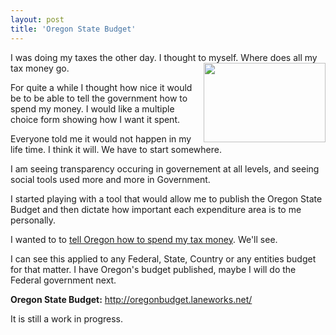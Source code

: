 ```yaml
---
layout: post
title: 'Oregon State Budget'
---
```

I was doing my taxes the other day. I thought to myself. Where does all my tax money go. <img title="Oregon State Capital" src="http://kinlane-productions.s3.amazonaws.com/oregon-budget/oregon-capital.jpg" alt="" width="195" height="127" align="right" /><p></p>
For quite a while I thought how nice it would be to be able to tell the government how to spend my money. I would like a multiple choice form showing how I want it spent.<p></p>
Everyone told me it would not happen in my life time. I think it will. We have to start somewhere.<p></p>
I am seeing transparency occuring in governement at all levels, and seeing social tools used more and more in Government.<p></p>
I started playing with a tool that would allow me to publish the Oregon State Budget and then dictate how important each expenditure area is to me personally.<p></p>
I wanted to to <a href="http://oregonbudget.laneworks.net/">tell Oregon how to spend my tax money</a>. We'll see.<p></p>
I can see this applied to any Federal, State, Country or any entities budget for that matter. I have Oregon's budget published, maybe I will do the Federal government next.<p></p>
<strong>Oregon State Budget:</strong> <a href="http://oregonbudget.laneworks.net/">http://oregonbudget.laneworks.net/</a><p></p>
It is still a work in progress.
